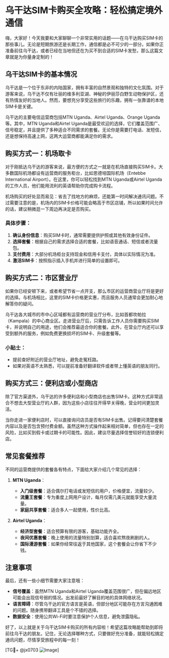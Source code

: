 # 乌干达SIM卡购买全攻略：轻松搞定境外通信

嗨，大家好！今天我要和大家聊聊一个非常实用的话题——在乌干达购买SIM卡的那些事儿。无论是短期旅游还是长期工作，通信都是必不可少的一部分。如果你正准备前往乌干达，或者已经在当地但还在为买不到合适的SIM卡发愁，那么这篇文章就是为你量身定制的！

## 乌干达SIM卡的基本情况

乌干达是一个位于东非的内陆国家，拥有丰富的自然景观和独特的文化氛围。对于游客来说，乌干达不仅有壮丽的维多利亚湖、神秘的伊丽莎白野生动物保护区，还有热情友好的当地人。然而，要想充分享受这些旅行的乐趣，拥有一张靠谱的本地SIM卡是关键。

乌干达的主要电信运营商包括MTN Uganda、Airtel Uganda、Orange Uganda等。其中，MTN Uganda和Airtel Uganda是最受欢迎的选择，它们覆盖范围广、信号稳定，并且提供了多种适合不同需求的套餐。无论你是需要打电话、发短信，还是想保持高速上网，这两大运营商都能满足你的需求。

## 购买方式一：机场取卡

对于刚抵达乌干达的游客来说，最方便的方式之一就是在机场直接购买SIM卡。大多数国际机场都设有运营商的服务柜台，比如恩德培国际机场（Entebbe International Airport）。在这里，你可以轻松找到MTN Uganda或Airtel Uganda的工作人员，他们能用流利的英语帮助你完成购卡流程。

机场购买的好处显而易见：省去了找地方的麻烦，还能第一时间解决通讯问题。不过需要注意的是，机场内的SIM卡价格可能会略高于市区店铺，所以如果时间允许的话，建议稍微逛一下周边再决定是否购买。

### 具体步骤：
1. **确认身份信息**：购买SIM卡时，通常需要提供护照或其他有效身份证件。
2. **选择套餐**：根据自己的需求选择合适的套餐，比如语音通话、短信或者流量包。
3. **支付费用**：大部分机场柜台支持现金和信用卡支付，具体以实际情况为准。
4. **激活SIM卡**：按照指示插入手机并进行简单的设置即可。

## 购买方式二：市区营业厅

如果你已经安顿下来，或者希望节省一点开支，那么市区的运营商营业厅将是更好的选择。与机场相比，这里的SIM卡价格更实惠，而且服务人员通常会更加耐心地解答你的疑问。

乌干达各大城市的市中心区域都有运营商的营业厅分布，比如首都坎帕拉（Kampala）的中心商业区。走进营业厅后，只需告诉工作人员你需要购买SIM卡，并说明自己的用途，他们会推荐最适合你的套餐。此外，在营业厅内还可以享受到额外的服务，例如免费更换损坏的SIM卡、升级套餐等。

### 小贴士：
- 提前查好附近的营业厅地址，避免走冤枉路。
- 如果对英语不太熟悉，可以提前准备好翻译软件或者带上懂英语的朋友同行。

## 购买方式三：便利店或小型商店

除了官方渠道外，乌干达的许多便利店和小型商店也出售SIM卡。这种方式非常适合不想去大型营业厅的人群，因为这些小店往往开得早关得晚，营业时间更加灵活。

当你走进一家便利店时，可以直接询问店员是否有SIM卡出售。记得要问清楚套餐内容以及是否包含预付费金额。虽然这种方式操作起来相对简单，但也存在一定的风险，比如买到假卡或过期卡的可能性。因此，建议尽量选择信誉较好的连锁便利店。

## 常见套餐推荐

不同的运营商提供的套餐各有特点，下面给大家介绍几个常见的选择：

1. **MTN Uganda**：
   - **入门级套餐**：适合偶尔打电话或发短信的用户，价格便宜，流量较少。
   - **流量王套餐**：专为重度上网用户设计，每月仅需几美元就能享受大量流量。
   - **家庭共享套餐**：适合多人一起使用，性价比高。

2. **Airtel Uganda**：
   - **经济型套餐**：适合预算有限的游客，基础功能齐全。
   - **夜间优惠套餐**：晚上使用的流量特别划算，适合喜欢熬夜刷剧的人。
   - **国际漫游套餐**：如果你经常往返于其他国家，这个套餐会让你省下不少钱。

## 注意事项

最后，还有一些小细节需要大家注意哦：

- **信号覆盖**：虽然MTN Uganda和Airtel Uganda覆盖范围很广，但在偏远地区可能会出现信号弱的情况。出发前最好了解目的地的具体网络状况。
- **语言障碍**：尽管乌干达的官方语言是英语，但部分地区可能存在方言沟通困难的问题。随身携带翻译工具是个不错的选择。
- **数据安全**：使用公共Wi-Fi时要注意保护个人信息，避免泄露隐私。

好了，以上就是关于乌干达SIM卡购买的所有内容啦！希望这篇攻略能帮助到即将前往乌干达的朋友。记住，无论选择哪种方式，只要做好充分准备，就能轻松搞定通讯问题，尽情享受旅程中的每一刻！

[TG💪+ @jx0703 ![Image](https://github.com/user-attachments/assets/dbca1d08-cadb-493c-b0ec-ad6f7a83f270)]